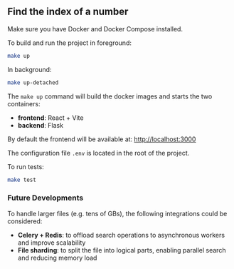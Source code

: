 ## Find the index of a number

Make sure you have Docker and Docker Compose installed.

To build and run the project in foreground:

```bash
make up
```

In background:

```bash
make up-detached
```

The `make up` command will build the docker images and starts the two containers:


- **frontend**: React + Vite
- **backend**: Flask

By default the frontend will be available at: [http://localhost:3000](http://localhost:3000)


The configuration file `.env` is located in the root of the project.


To run tests:

```bash
make test
```

### Future Developments

To handle larger files (e.g. tens of GBs), the following integrations could be considered:

- **Celery + Redis**: to offload search operations to asynchronous workers and improve scalability
- **File sharding**: to split the file into logical parts, enabling parallel search and reducing memory load



